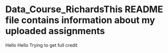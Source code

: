 # Data_Course_RichardsThis README file contains information about my uploaded assignments
Hello
Hello
Trying to get full credit
